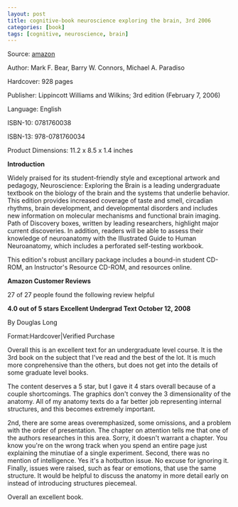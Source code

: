 ```yaml
---
layout: post
title: cognitive-book neuroscience exploring the brain, 3rd 2006
categories: [book]
tags: [cognitive, neuroscience, brain]
---
```



Source: [amazon](http://www.amazon.com/Neuroscience-Exploring-Mark-F-Bear/dp/0781760038/ref=sr_1_1?s=books&ie=UTF8&qid=1401252249&sr=1-1&keywords=+Neuroscience+Exploring+the+Brain+Third+Edition)

Author: Mark F. Bear, Barry W. Connors, Michael A. Paradiso

Hardcover: 928 pages

Publisher: Lippincott Williams and Wilkins; 3rd edition (February 7, 2006)

Language: English

ISBN-10: 0781760038

ISBN-13: 978-0781760034

Product Dimensions: 11.2 x 8.5 x 1.4 inches 

**Introduction**

Widely praised for its student-friendly style and exceptional artwork and pedagogy, Neuroscience: Exploring the Brain is a leading undergraduate textbook on the biology of the brain and the systems that underlie behavior. This edition provides increased coverage of taste and smell, circadian rhythms, brain development, and developmental disorders and includes new information on molecular mechanisms and functional brain imaging. Path of Discovery boxes, written by leading researchers, highlight major current discoveries. In addition, readers will be able to assess their knowledge of neuroanatomy with the Illustrated Guide to Human Neuroanatomy, which includes a perforated self-testing workbook.

This edition's robust ancillary package includes a bound-in student CD-ROM, an Instructor's Resource CD-ROM, and resources online.

**Amazon Customer Reviews**

27 of 27 people found the following review helpful

**4.0 out of 5 stars Excellent Undergrad Text October 12, 2008**

By Douglas Long

Format:Hardcover|Verified Purchase

Overall this is an excellent text for an undergraduate level course. It is the 3rd book on the subject that I've read and the best of the lot. It is much more conprehensive than the others, but does not get into the details of some graduate level books.

The content deserves a 5 star, but I gave it 4 stars overall because of a couple shortcomings. The graphics don't convey the 3 dimensionality of the anatomy. All of my anatomy texts do a far better job representing internal structures, and this becomes extremely important.

2nd, there are some areas overemphasized, some omissions, and a problem with the order of presentation. The chapter on attention tells me that one of the authors researches in this area. Sorry, it doesn't warrant a chapter. You know you're on the wrong track when you spend an entire page just explaining the minutiae of a single experiment. Second, there was no mention of intelligence. Yes it's a hotbutton issue. No excuse for ignoring it. Finally, issues were raised, such as fear or emotions, that use the same structure. It would be helpful to discuss the anatomy in more detail early on instead of introducing structures piecemeal.

Overall an excellent book.



